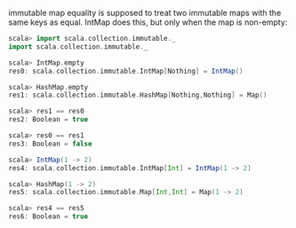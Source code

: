 immutable map equality is supposed to treat two immutable maps with the same keys as equal. IntMap does this, but only when the map is non-empty:

```scala
scala> import scala.collection.immutable._
import scala.collection.immutable._

scala> IntMap.empty                       
res0: scala.collection.immutable.IntMap[Nothing] = IntMap()

scala> HashMap.empty                      
res1: scala.collection.immutable.HashMap[Nothing,Nothing] = Map()

scala> res1 == res0
res2: Boolean = true

scala> res0 == res1
res3: Boolean = false

scala> IntMap(1 -> 2)
res4: scala.collection.immutable.IntMap[Int] = IntMap(1 -> 2)

scala> HashMap(1 -> 2)
res5: scala.collection.immutable.Map[Int,Int] = Map(1 -> 2)

scala> res4 == res5
res6: Boolean = true
```
